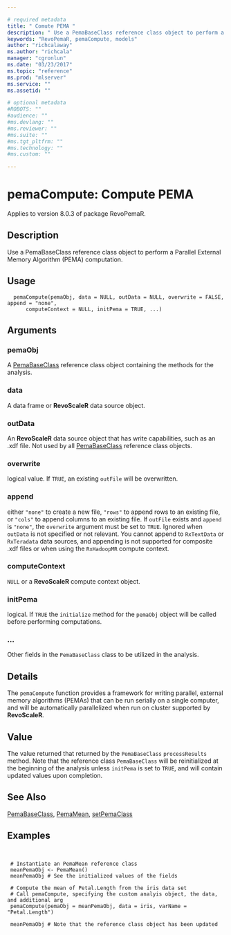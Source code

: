 ```yaml
--- 

# required metadata 
title: " Comute PEMA " 
description: " Use a PemaBaseClass reference class object to perform a Parallel External Memory Algorithm computation. " 
keywords: "RevoPemaR, pemaCompute, models" 
author: "richcalaway"
ms.author: "richcala" 
manager: "cgronlun" 
ms.date: "03/23/2017" 
ms.topic: "reference" 
ms.prod: "mlserver" 
ms.service: "" 
ms.assetid: "" 

# optional metadata 
#ROBOTS: "" 
#audience: "" 
#ms.devlang: "" 
#ms.reviewer: "" 
#ms.suite: "" 
#ms.tgt_pltfrm: "" 
#ms.technology: "" 
#ms.custom: "" 

--- 
```



 # pemaCompute:  Compute PEMA 

 Applies to version 8.0.3 of package RevoPemaR.

 ## Description

Use a PemaBaseClass reference class object to perform a Parallel External Memory Algorithm (PEMA) computation.


 ## Usage

```   
  pemaCompute(pemaObj, data = NULL, outData = NULL, overwrite = FALSE, append = "none",
      computeContext = NULL, initPema = TRUE, ...)

```

 ## Arguments



 ### pemaObj
  A [PemaBaseClass](pemabaseclass.md) reference class object containing the methods for the analysis.  


 ### data
  A data frame or **RevoScaleR** data source object.  


 ### outData
  An **RevoScaleR** data source object that has write capabilities, such as an .xdf file. Not used by all [PemaBaseClass](pemabaseclass.md) reference class objects.  



 ### overwrite
 logical value. If `TRUE`, an existing `outFile` will be overwritten. 



 ### append
 either `"none"` to create a new file, `"rows"` to append rows to an existing file, or `"cols"` to append columns to an existing file. If `outFile` exists and `append` is `"none"`,  the `overwrite` argument must be set to `TRUE`. Ignored when `outData` is not specified or not relevant. You cannot append to `RxTextData` or `RxTeradata` data sources,  and appending is not supported for composite .xdf files or when using the `RxHadoopMR` compute context. 



 ### computeContext
  `NULL` or a **RevoScaleR** compute context object.  



 ### initPema
  logical.  If `TRUE` the `initialize` method for the `pemaObj` object will be called before performing computations.  



 ###  ...
  Other fields in the `PemaBaseClass` class to be utilized in the analysis.  



 ## Details

The `pemaCompute` function provides a framework for writing parallel, external memory
algorithms (PEMAs) that can be run serially on a single computer, and will be automatically
parallelized when run on cluster supported by **RevoScaleR**.


 ## Value

The value returned that returned by the `PemaBaseClass` `processResults` method.
Note that the reference class `PemaBaseClass` will be reinitialized at the beginning
of the analysis unless `initPema` is set to `TRUE`, and will contain updated values upon completion.







 ## See Also

[PemaBaseClass](pemabaseclass.md),
[PemaMean](pemamean.md),
[setPemaClass](setpemaclass.md)

 ## Examples

 ```


  # Instantiate an PemaMean reference class
  meanPemaObj <- PemaMean()
  meanPemaObj # See the initialized values of the fields

  # Compute the mean of Petal.Length from the iris data set
  # Call pemaCompute, specifying the custom analyis object, the data, and additional arg
  pemaCompute(pemaObj = meanPemaObj, data = iris, varName = "Petal.Length")

  meanPemaObj # Note that the reference class object has been updated
```




